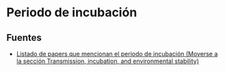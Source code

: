 # Periodo de incubación


## Fuentes

* [Listado de papers que mencionan el periodo de incubación (Moverse a la sección Transmission, incubation, and environmental stability)](https://www.kaggle.com/covid-19-contributions)